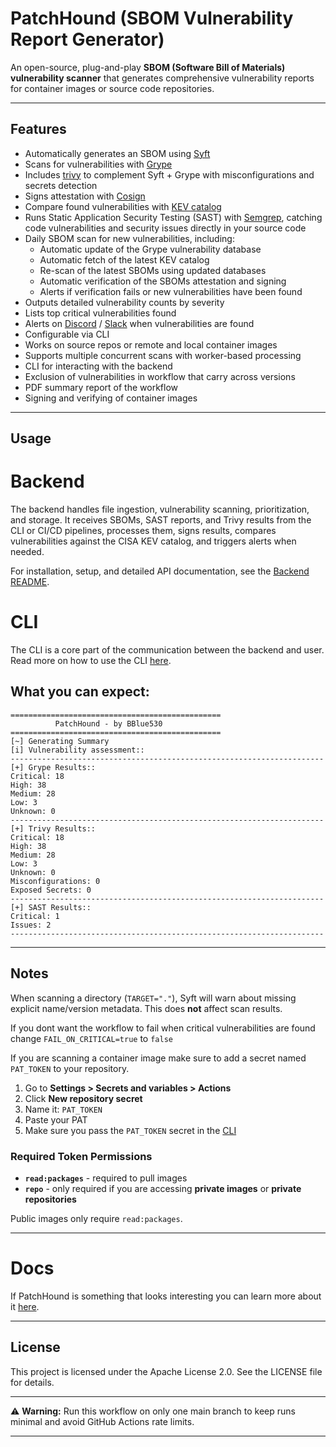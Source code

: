 # PatchHound (SBOM Vulnerability Report Generator)

An open-source, plug-and-play **SBOM (Software Bill of Materials) vulnerability scanner** that generates comprehensive vulnerability reports for container images or source code repositories.

---

## Features

- Automatically generates an SBOM using [Syft](https://github.com/anchore/syft)
- Scans for vulnerabilities with [Grype](https://github.com/anchore/grype)
- Includes [trivy](https://github.com/aquasecurity/trivy) to complement Syft + Grype with misconfigurations and secrets detection
- Signs attestation with [Cosign](https://github.com/sigstore/cosign)
- Compare found vulnerabilities with [KEV catalog](https://www.cisa.gov/known-exploited-vulnerabilities-catalog)
- Runs Static Application Security Testing (SAST) with [Semgrep](https://github.com/semgrep/semgrep), catching code vulnerabilities and security issues directly in your source code
- Daily SBOM scan for new vulnerabilities, including:
   - Automatic update of the Grype vulnerability database
   - Automatic fetch of the latest KEV catalog
   - Re-scan of the latest SBOMs using updated databases
   - Automatic verification of the SBOMs attestation and signing
   - Alerts if verification fails or new vulnerabilities have been found
- Outputs detailed vulnerability counts by severity
- Lists top critical vulnerabilities found
- Alerts on [Discord](https://discord.com/) / [Slack](https://slack.com/) when vulnerabilities are found
- Configurable via CLI
- Works on source repos or remote and local container images
- Supports multiple concurrent scans with worker-based processing
- CLI for interacting with the backend
- Exclusion of vulnerabilities in workflow that carry across versions
- PDF summary report of the workflow
- Signing and verifying of container images

---

## Usage

# Backend

The backend handles file ingestion, vulnerability scanning, prioritization, and storage.
It receives SBOMs, SAST reports, and Trivy results from the CLI or CI/CD pipelines, processes them, signs results, compares vulnerabilities against the CISA KEV catalog, and triggers alerts when needed.

For installation, setup, and detailed API documentation, see the [Backend README](https://github.com/BBlue530/PatchHound/blob/master/docs/backend.md#backend-patchhound).

# CLI
The CLI is a core part of the communication between the backend and user. Read more on how to use the CLI [here](https://github.com/BBlue530/PatchHound/blob/master/docs/cli-commands.md#cli-patchhound).

## What you can expect:
```
===============================================
          PatchHound - by BBlue530
===============================================
[~] Generating Summary
[i] Vulnerability assessment::
----------------------------------------------------------------------
[+] Grype Results::
Critical: 18
High: 38
Medium: 28
Low: 3
Unknown: 0
----------------------------------------------------------------------
[+] Trivy Results::
Critical: 18
High: 38
Medium: 28
Low: 3
Unknown: 0
Misconfigurations: 0
Exposed Secrets: 0
----------------------------------------------------------------------
[+] SAST Results::
Critical: 1
Issues: 2
----------------------------------------------------------------------
```

---

## Notes

When scanning a directory (`TARGET="."`), Syft will warn about missing explicit name/version metadata. This does **not** affect scan results.

If you dont want the workflow to fail when critical vulnerabilities are found change `FAIL_ON_CRITICAL=true` to `false`

If you are scanning a container image make sure to add a secret named `PAT_TOKEN` to your repository.

1. Go to **Settings > Secrets and variables > Actions**
2. Click **New repository secret**
3. Name it: `PAT_TOKEN`
4. Paste your PAT
5. Make sure you pass the `PAT_TOKEN` secret in the [CLI](https://github.com/BBlue530/PatchHound/blob/master/docs/cli-commands.md#scan)

### Required Token Permissions

- **`read:packages`** - required to pull images
- **`repo`** - only required if you are accessing **private images** or **private repositories**

Public images only require `read:packages`.

---

# Docs
If PatchHound is something that looks interesting you can learn more about it [here](https://github.com/BBlue530/PatchHound/tree/master/docs).

---

## License

This project is licensed under the Apache License 2.0. See the LICENSE file for details.

---

⚠️ **Warning:** Run this workflow on only one main branch to keep runs minimal and avoid GitHub Actions rate limits.

---